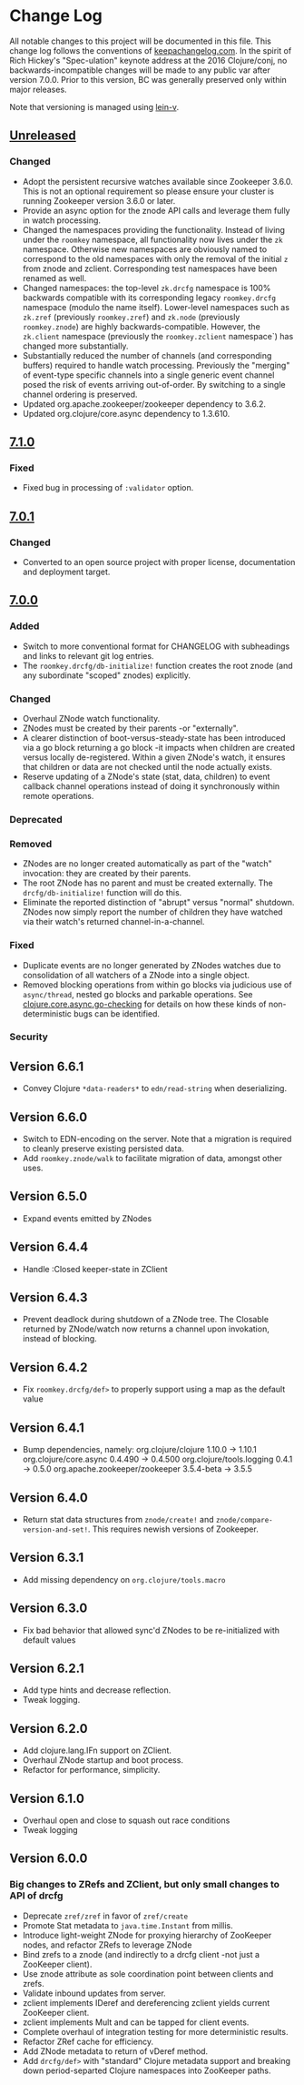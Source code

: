 # Change Log
All notable changes to this project will be documented in this file. This change log follows the conventions of [keepachangelog.com](http://keepachangelog.com/).  In the spirit of Rich Hickey's "Spec-ulation" keynote address at the 2016 Clojure/conj, no backwards-incompatible changes will be made to any public var after version 7.0.0.  Prior to this version, BC was generally preserved only within major releases.

Note that versioning is managed using [lein-v](https://clojars.org/com.roomkey/lein-v).

## [Unreleased](https://github.com/cch1/drcfg/compare/v7.1.0...HEAD) ##

### Changed ###
- Adopt the persistent recursive watches available since Zookeeper 3.6.0.  This is not an optional requirement so please ensure your cluster is running Zookeeper version 3.6.0 or later.
- Provide an async option for the znode API calls and leverage them fully in watch processing.
- Changed the namespaces providing the functionality.  Instead of living under the `roomkey` namespace, all functionality now lives under the `zk` namespace.  Otherwise new namespaces are obviously named to correspond to the old namespaces with only the removal of the initial `z` from znode and zclient.  Corresponding test namespaces have been renamed as well.
- Changed namespaces: the top-level `zk.drcfg` namespace is 100% backwards compatible with its corresponding legacy `roomkey.drcfg` namespace (modulo the name itself).  Lower-level namespaces such as `zk.zref` (previously `roomkey.zref`) and `zk.node` (previously `roomkey.znode`) are highly backwards-compatible.  However, the `zk.client` namespace (previously the `roomkey.zclient` namespace`) has changed more substantially.
- Substantially reduced the number of channels (and corresponding buffers) required to handle watch processing.  Previously the "merging" of event-type specific channels into a single generic event channel posed the risk of events arriving out-of-order.  By switching to a single channel ordering is preserved.
- Updated org.apache.zookeeper/zookeeper dependency to 3.6.2.
- Updated org.clojure/core.async dependency to 1.3.610.

## [7.1.0](https://github.com/cch1/drcfg/compare/v7.0.1...v7.1.0) ##

### Fixed ###
- Fixed bug in processing of `:validator` option.

## [7.0.1](https://github.com/cch1/drcfg/compare/v7.0.0...v7.0.1) ##

### Changed ###
- Converted to an open source project with proper license, documentation and deployment target.

## [7.0.0](https://github.com/cch1/drcfg/compare/v6.6.1...v7.0.0) ##

### Added ###
- Switch to more conventional format for CHANGELOG with subheadings and links to relevant git log entries.
- The `roomkey.drcfg/db-initialize!` function creates the root znode (and any subordinate "scoped" znodes) explicitly.

### Changed ###
- Overhaul ZNode watch functionality.
- ZNodes must be created by their parents -or "externally".
- A clearer distinction of boot-versus-steady-state has been introduced via a go block returning a go block -it impacts when children are created
versus locally de-registered.  Within a given ZNode's watch, it ensures that children or data are not checked until the node actually exists.
- Reserve updating of a ZNode's state (stat, data, children) to event callback channel operations
instead of doing it synchronously within remote operations.

### Deprecated ###

### Removed ###
- ZNodes are no longer created automatically as part of the "watch" invocation: they are created by their parents.
- The root ZNode has no parent and must be created externally.  The `drcfg/db-initialize!` function will do this.
- Eliminate the reported distinction of "abrupt" versus "normal" shutdown.  ZNodes now simply report the number of children they
have watched via their watch's returned channel-in-a-channel.

### Fixed ###
- Duplicate events are no longer generated by ZNodes watches due to consolidation of all watchers of a ZNode into a single object.
- Removed blocking operations from within go blocks via judicious use of `async/thread`, nested go blocks
and parkable operations.  See [clojure.core.async.go-checking](https://insideclojure.org/2019/12/06/journal/) for details on how
these kinds of non-deterministic bugs can be identified.

### Security ###

## Version 6.6.1
* Convey Clojure `*data-readers*` to `edn/read-string` when deserializing.

## Version 6.6.0
* Switch to EDN-encoding on the server.  Note that a migration is required to cleanly preserve existing persisted data.
* Add `roomkey.znode/walk` to facilitate migration of data, amongst other uses.

## Version 6.5.0
* Expand events emitted by ZNodes

## Version 6.4.4
* Handle :Closed keeper-state in ZClient

## Version 6.4.3
* Prevent deadlock during shutdown of a ZNode tree. The Closable
  returned by ZNode/watch now returns a channel upon invokation,
  instead of blocking.

## Version 6.4.2
* Fix `roomkey.drcfg/def>` to properly support using a map as the default value

## Version 6.4.1
* Bump dependencies, namely:
  org.clojure/clojure 1.10.0 -> 1.10.1
  org.clojure/core.async 0.4.490 -> 0.4.500
  org.clojure/tools.logging 0.4.1 -> 0.5.0
  org.apache.zookeeper/zookeeper 3.5.4-beta -> 3.5.5

## Version 6.4.0
* Return stat data structures from `znode/create!` and `znode/compare-version-and-set!`.  This requires newish versions of Zookeeper.

## Version 6.3.1
* Add missing dependency on `org.clojure/tools.macro`

## Version 6.3.0
* Fix bad behavior that allowed sync'd ZNodes to be re-initialized with default values

## Version 6.2.1
* Add type hints and decrease reflection.
* Tweak logging.

## Version 6.2.0
* Add clojure.lang.IFn support on ZClient.
* Overhaul ZNode startup and boot process.
* Refactor for performance, simplicity.

## Version 6.1.0
* Overhaul open and close to squash out race conditions
* Tweak logging

## Version 6.0.0
### Big changes to ZRefs and ZClient, but only small changes to API of drcfg
* Deprecate `zref/zref` in favor of `zref/create`
* Promote Stat metadata to `java.time.Instant` from millis.
* Introduce light-weight ZNode for proxying hierarchy of ZooKeeper nodes, and refactor ZRefs to leverage ZNode
* Bind zrefs to a znode (and indirectly to a drcfg client -not just a ZooKeeper client).
* Use znode attribute as sole coordination point between clients and zrefs.
* Validate inbound updates from server.
* zclient implements IDeref and dereferencing zclient yields current ZooKeeper client.
* zclient implements Mult and can be tapped for client events.
* Complete overhaul of integration testing for more deterministic results.
* Refactor ZRef cache for efficiency.
* Add ZNode metadata to return of vDeref method.
* Add `drcfg/def>` with "standard" Clojure metadata support and breaking down period-separted Clojure namespaces into ZooKeeper paths.
